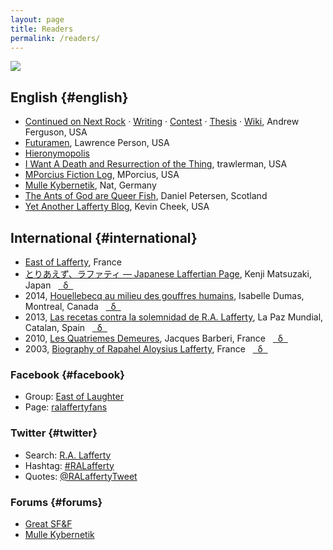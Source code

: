```yaml
---
layout: page
title: Readers
permalink: /readers/
---
```



<a href="http://web.archive.org/web/20050828204624/http://www.keithpurtell.com/kthings/body_lafferty.htm"><img src="{{ site.baseurl }}/images/readers.jpg"></a>

## English {#english}

* [Continued on Next Rock](http://ralafferty.tumblr.com) &middot; [Writing](http://ralafferty.tumblr.com/post/74655381463/how-lafferty-wrote) &middot; [Contest](http://news.virginia.edu/node/18066?id=18066) &middot; [Thesis](http://www.academia.edu/329007/Lafferty_and_His_World) &middot; [Wiki](http://lafferty.wikidot.com/), Andrew Ferguson, USA
* [Futuramen](http://www.lawrenceperson.com/?tag=r-a-lafferty), Lawrence Person, USA
* [Hieronymopolis](http://hieronymopolis.wordpress.com/category/laffertyana/)
* [I Want A Death and Resurrection of the Thing](http://failingevenbetter.blogspot.com/), trawlerman, USA
* [MPorcius Fiction Log](http://mporcius.blogspot.com/search/label/Lafferty), MPorcius, USA
* [Mulle Kybernetik](http://www.mulle-kybernetik.com/RAL), Nat, Germany
* [The Ants of God are Queer Fish](http://antsofgodarequeerfish.blogspot.com), Daniel Petersen, Scotland
* [Yet Another Lafferty Blog](http://www.yetanotherlaffertyblog.com/), Kevin Cheek, USA

## International {#international}

* [East of Lafferty](http://www.eastoflafferty.com/), France 
* [とりあえず、ラファティ &mdash; Japanese Laffertian Page](http://hc2.seikyou.ne.jp/home/DrBr/index.html), Kenji Matsuzaki, Japan &nbsp; [&nbsp; &delta; &nbsp;](https://translate.google.com/translate?sl=ja&tl=en&js=y&prev=_t&hl=en&ie=UTF-8&u=http%3A%2F%2Fhc2.seikyou.ne.jp%2Fhome%2FDrBr%2Findex.html&edit-text=)
* 2014, [Houellebecq au milieu des gouffres humains](https://houellebecqblog.wordpress.com/tag/r-a-lafferty/ "Houellebecq in the midst of human abysses"), Isabelle Dumas, Montreal, Canada &nbsp; [&nbsp; &delta; &nbsp;](https://translate.google.com/translate?hl=en&sl=fr&tl=en&u=https%3A%2F%2Fhouellebecqblog.wordpress.com%2Ftag%2Fr-a-lafferty%2F)
* 2013, [Las recetas contra la solemnidad de R.A. Lafferty](http://www.lapazmundial.com/blog/2013/02/21/las-recetas-contra-la-solemnidad-de-r-a-lafferty/ "Recipes from the solemnity of R.A. Lafferty"), La Paz Mundial, Catalan, Spain &nbsp; [&nbsp; &delta; &nbsp;](https://translate.google.com/translate?sl=es&tl=en&js=y&prev=_t&hl=en&ie=UTF-8&u=http%3A%2F%2Fwww.lapazmundial.com%2Fblog%2F2013%2F02%2F21%2Flas-recetas-contra-la-solemnidad-de-r-a-lafferty%2F&edit-text=)
* 2010, [Les Quatriemes Demeures](http://www.belial.fr/blog/les-quatriemes-demeures "Fourth Mansions"), Jacques Barberi, France &nbsp; [&nbsp; &delta; &nbsp;](https://translate.google.com/translate?sl=fr&tl=en&js=y&prev=_t&hl=en&ie=UTF-8&u=http%3A%2F%2Fwww.belial.fr%2Fblog%2Fles-quatriemes-demeures&edit-text=)
* 2003, [Biography of Rapahel Aloysius Lafferty](http://web.archive.org/web/20030408031523/http://perso.wanadoo.fr/listes.sf/lafferty/bio.htm), France &nbsp; [&nbsp; &delta; &nbsp;](https://translate.google.com/translate?sl=fr&tl=en&js=y&prev=_t&hl=en&ie=UTF-8&u=http%3A%2F%2Fweb.archive.org%2Fweb%2F20030408031523%2Fhttp%3A%2F%2Fperso.wanadoo.fr%2Flistes.sf%2Flafferty%2Fbio.htm&edit-text=)


### Facebook {#facebook}

* Group: [East of Laughter](https://www.facebook.com/groups/586744968045210/)
* Page: [ralaffertyfans](https://www.facebook.com/ralaffertyfans)

### Twitter {#twitter}

* Search: [R.A. Lafferty](https://twitter.com/search?q=r.a.%20lafferty&src=typd)
* Hashtag: [#RALafferty](https://twitter.com/hashtag/RALafferty?src=hash)
* Quotes: [@RALaffertyTweet](https://twitter.com/RALaffertyTweet)

### Forums {#forums}

* [Great SF&F](http://greatsfandf.com/forums/viewtopic.php?f=3&t=217)
* [Mulle Kybernetik](http://www.mulle-kybernetik.com/RAL/messageboard/viewforum.php?f=1)

